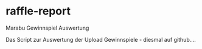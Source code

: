 # raffle-report
Marabu Gewinnspiel Auswertung

Das Script zur Auswertung der Upload Gewinnspiele - diesmal auf github....
